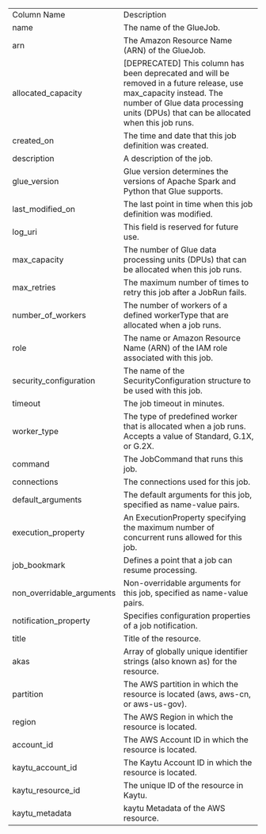 <table>
	<tr><td>Column Name</td><td>Description</td></tr>
	<tr><td>name</td><td>The name of the GlueJob.</td></tr>
	<tr><td>arn</td><td>The Amazon Resource Name (ARN) of the GlueJob.</td></tr>
	<tr><td>allocated_capacity</td><td>[DEPRECATED] This column has been deprecated and will be removed in a future release, use max_capacity instead. The number of Glue data processing units (DPUs) that can be allocated when this job runs.</td></tr>
	<tr><td>created_on</td><td>The time and date that this job definition was created.</td></tr>
	<tr><td>description</td><td>A description of the job.</td></tr>
	<tr><td>glue_version</td><td>Glue version determines the versions of Apache Spark and Python that Glue supports.</td></tr>
	<tr><td>last_modified_on</td><td>The last point in time when this job definition was modified.</td></tr>
	<tr><td>log_uri</td><td>This field is reserved for future use.</td></tr>
	<tr><td>max_capacity</td><td>The number of Glue data processing units (DPUs) that can be allocated when this job runs.</td></tr>
	<tr><td>max_retries</td><td>The maximum number of times to retry this job after a JobRun fails.</td></tr>
	<tr><td>number_of_workers</td><td>The number of workers of a defined workerType that are allocated when a job runs.</td></tr>
	<tr><td>role</td><td>The name or Amazon Resource Name (ARN) of the IAM role associated with this job.</td></tr>
	<tr><td>security_configuration</td><td>The name of the SecurityConfiguration structure to be used with this job.</td></tr>
	<tr><td>timeout</td><td>The job timeout in minutes.</td></tr>
	<tr><td>worker_type</td><td>The type of predefined worker that is allocated when a job runs. Accepts a value of Standard, G.1X, or G.2X.</td></tr>
	<tr><td>command</td><td>The JobCommand that runs this job.</td></tr>
	<tr><td>connections</td><td>The connections used for this job.</td></tr>
	<tr><td>default_arguments</td><td>The default arguments for this job, specified as name-value pairs.</td></tr>
	<tr><td>execution_property</td><td>An ExecutionProperty specifying the maximum number of concurrent runs allowed for this job.</td></tr>
	<tr><td>job_bookmark</td><td>Defines a point that a job can resume processing.</td></tr>
	<tr><td>non_overridable_arguments</td><td>Non-overridable arguments for this job, specified as name-value pairs.</td></tr>
	<tr><td>notification_property</td><td>Specifies configuration properties of a job notification.</td></tr>
	<tr><td>title</td><td>Title of the resource.</td></tr>
	<tr><td>akas</td><td>Array of globally unique identifier strings (also known as) for the resource.</td></tr>
	<tr><td>partition</td><td>The AWS partition in which the resource is located (aws, aws-cn, or aws-us-gov).</td></tr>
	<tr><td>region</td><td>The AWS Region in which the resource is located.</td></tr>
	<tr><td>account_id</td><td>The AWS Account ID in which the resource is located.</td></tr>
	<tr><td>kaytu_account_id</td><td>The Kaytu Account ID in which the resource is located.</td></tr>
	<tr><td>kaytu_resource_id</td><td>The unique ID of the resource in Kaytu.</td></tr>
	<tr><td>kaytu_metadata</td><td>kaytu Metadata of the AWS resource.</td></tr>
</table>